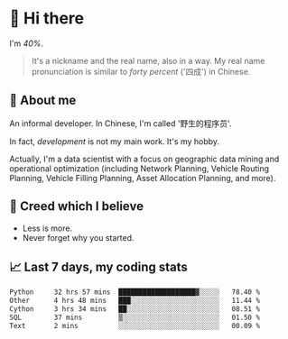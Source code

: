 # 👋 Hi there

I'm *40%*.

> It's a nickname and the real name, also in a way.
> My real name pronunciation is similar to *forty percent* ('四成') in Chinese.

## :speech_balloon: About me

An informal developer. In Chinese, I'm called '野生的程序员'.

In fact, _development_ is not my main work. It's my hobby.

Actually, I'm a data scientist with a focus on geographic data mining and operational optimization (including Network Planning, Vehicle Routing Planning, Vehicle Filling Planning, Asset Allocation Planning, and more).

## :see_no_evil: Creed which I believe

- Less is more.
- Never forget why you started.

## :chart_with_upwards_trend: Last 7 days, my coding stats

<!--START_SECTION:waka-->

```txt
Python     32 hrs 57 mins  ███████████████████▓░░░░░   78.40 %
Other      4 hrs 48 mins   ███░░░░░░░░░░░░░░░░░░░░░░   11.44 %
Cython     3 hrs 34 mins   ██░░░░░░░░░░░░░░░░░░░░░░░   08.51 %
SQL        37 mins         ▒░░░░░░░░░░░░░░░░░░░░░░░░   01.50 %
Text       2 mins          ░░░░░░░░░░░░░░░░░░░░░░░░░   00.09 %
```

<!--END_SECTION:waka-->
